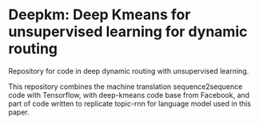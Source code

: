 # Deepkm: Deep Kmeans for unsupervised learning for dynamic routing 
Repository for code in deep dynamic routing with unsupervised learning. 

This repository combines the machine translation sequence2sequence code with Tensorflow, with deep-kmeans code base from Facebook, and part of code written to replicate topic-rnn for language model used in this paper. 


